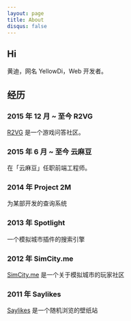 ```yaml
---
layout: page
title: About
disqus: false
---
```


## Hi

黄迪，网名 YellowDi，Web 开发者。

## 经历
### 2015 年 12 月 ~ 至今 R2VG
[R2VG](http://r2vg.com) 是一个游戏问答社区。
### 2015 年 6 月 ~ 至今 云麻豆
在「云麻豆」任职前端工程师。
### 2014 年 Project 2M
为某部开发的查询系统
### 2013 年 Spotlight
一个模拟城市插件的搜索引擎
### 2012 年 SimCity.me
[SimCity.me](http://simcity.me) 是一个关于模拟城市的玩家社区
### 2011 年 Saylikes
[Saylikes](http://saylike.me) 是一个随机浏览的壁纸站
